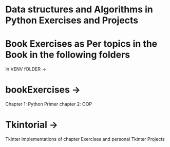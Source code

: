 # Data structures and Algorithms in Python Exercises and Projects
# Book Exercises as Per topics in the Book in the following folders
In VENV fOLDER -> 
# bookExercises ->
Chapter 1: Python Primer
chapter 2: OOP
# Tkintorial ->
Tkinter implementations of chapter Exercises and personal Tkinter Projects 
